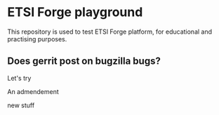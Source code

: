 # ETSI Forge playground

This repository  is used to test ETSI Forge platform, for educational and practising purposes.


## Does gerrit post on bugzilla bugs?

Let's try


An admendement


new stuff
